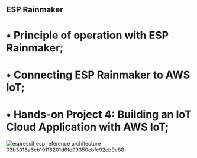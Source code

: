 ## ESP Rainmaker

# • Principle of operation with ESP Rainmaker;
# • Connecting ESP Rainmaker to AWS IoT;
# • Hands-on Project 4: Building an IoT Cloud Application with AWS IoT;

![espressif esp reference architecture 03b3016a6eb19116201d6fe99350cbfc92cb9e88](https://github.com/svetlanasieber/Software-Engineering--Path-SoftUni/assets/135451084/aa450c68-fa70-4604-94d4-229470c6b0e6)
